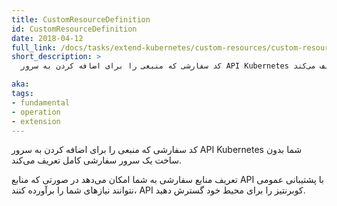 ```yaml
---
title: CustomResourceDefinition
id: CustomResourceDefinition
date: 2018-04-12
full_link: /docs/tasks/extend-kubernetes/custom-resources/custom-resource-definitions/
short_description: >
  کد سفارشی که منبعی را برای اضافه کردن به سرور API Kubernetes شما بدون ساخت یک سرور سفارشی کامل تعریف می‌کند.

aka: 
tags:
- fundamental
- operation
- extension
---
```

 کد سفارشی که منبعی را برای اضافه کردن به سرور API Kubernetes شما بدون ساخت یک سرور سفارشی کامل تعریف می‌کند.

<!--more-->

تعریف منابع سفارشی به شما امکان می‌دهد در صورتی که منابع API با پشتیبانی عمومی نتوانند نیازهای شما را برآورده کنند، API کوبرنتیز را برای محیط خود گسترش دهید.